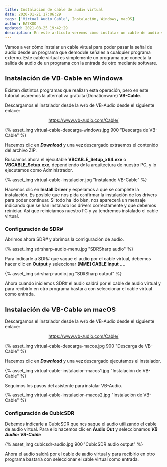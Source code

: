 ```yaml
---
title: Instalación de cable de audio virtual
date: 2020-01-21 17:06:29
tags: ['Virtual Audio Cable', Instalación, Windows, macOS]
author: EA7KOO
updated: 2021-08-25 19:42:29
description: En este artículo veremos cómo instalar un cable de audio virtual para pasar la señal de audio de un programa a otro.
---
```


Vamos a ver cómo instalar un cable virtual para poder pasar la señal de audio desde un programa que demodule señales a cualquier programa externo. Este cable virtual es simplemente un programa que conecta la salida de audio de un programa con la entrada de otro mediante software.

<!-- more -->

## Instalación de VB-Cable en Windows

Existen distintos programas que realizan esta operación, pero en este tutorial usaremos la alternativa gratuita (Donationware) **VB-Cable**.

Descargamos el instalador desde la web de VB-Audio desde el siguiente enlace:

[<center>https://www.vb-audio.com/Cable/</center>](https://www.vb-audio.com/Cable/)

{% asset_img virtual-cable-descarga-windows.jpg 900 "Descarga de VB-Cable" %}

Hacemos clic en **_Download_** y una vez descargado extraemos el contenido del archivo ZIP.

Buscamos ahora el ejecutable **VBCABLE_Setup_x64.exe** o **VBCABLE_Setup.exe**, dependiendo de la arquitectura de nuestro PC, y lo ejecutamos como Administrador.

{% asset_img virtual-cable-instalacion.jpg "Instalando VB-Cable" %}

Hacemos clic en **Install Driver** y esperamos a que se complete la instalación. Es posible que nos pida confirmar la instalación de los drivers para poder continuar.
Si todo ha ido bien, nos aparecerá un mensaje indicando que se han instalado los drivers correctamente y que debemos reiniciar. Así que reiniciamos nuestro PC y ya tendremos instalado el cable virtual.


### Configuración de SDR#

Abrimos ahora SDR# y abrimos la configuración de audio.

{% asset_img sdrsharp-audio-menu.jpg "SDRSharp audio" %}

Para indicarle a SDR# que saque el audio por el cable virtual, debemos hacer clic en **Output** y seleccionar **\[MME\] CABLE Input ...**.

{% asset_img sdrsharp-audio.jpg "SDRSharp output" %}

Ahora cuando iniciemos SDR# el audio saldrá por el cable de audio virtual y para recibirlo en otro programa bastaría con seleccionar el cable virtual como entrada.


## Instalación de VB-Cable en macOS

Descargamos el instalador desde la web de VB-Audio desde el siguiente enlace:

[<center>https://www.vb-audio.com/Cable/</center>](https://www.vb-audio.com/Cable/)

{% asset_img virtual-cable-descarga-macos.jpg 900 "Descarga de VB-Cable" %}

Hacemos clic en **_Download_** y una vez descargado ejecutamos el instalador.

{% asset_img virtual-cable-instalacion-macos1.jpg "Instalación de VB-Cable" %}

Seguimos los pasos del asistente para instalar VB-Audio.

{% asset_img virtual-cable-instalacion-macos2.jpg "Instalación de VB-Cable" %}

### Configuración de CubicSDR

Debemos indicarle a CubicSDR que nos saque el audio utilizando el cable de audio virtual. Para ello hacemos clic en **Audio Out** y seleccionamos _**VB Audio: VB-Cable**_

{% asset_img cubicsdr-audio.jpg 900 "CubicSDR audio output" %}

Ahora el audio saldrá por el cable de audio virtual y para recibirlo en otro programa bastaría con seleccionar el cable virtual como entrada.
